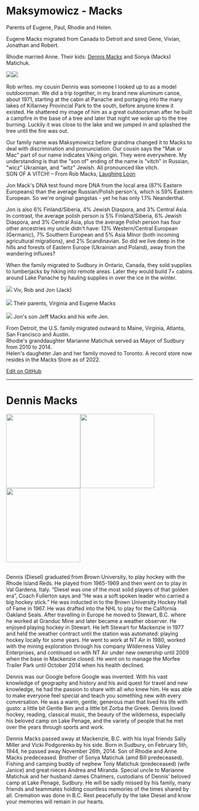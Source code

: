 # Maksymowicz - Macks

Parents of Eugene, Paul, Rhodie and Helen.

Eugene Macks migrated from Canada to Detroit and sired Gene, Vivian, Jonathan and Robert.  

Rhodie married Anne. Their kids: [Dennis Macks](https://lougheedfuneralhomes.com/book-of-memories/2019988/macks-dennis/obituary.php) and Sonya (Macks) Matichuk.

<img src="img/dennis-macks-rowing.jpg" style="max-height:400px;float:left">

<img src="img/rob-and-dennis-macks-portage.jpg" style="max-height:400px;float:left">

<div style="clear:both"></div><br>
Rob writes. my cousin Dennis was someone I looked up to as a model outdoorsman. We did a trip together, in my brand new aluminum canoe, about 1971, starting at the cabin at Panache and portaging into the many lakes of Killarney Provincial Park to the south, before anyone knew it existed. He shattered my image of him as a great outdoorsman after he built a campfire in the base of a tree and later that night we woke up to the tree burning. Luckily it was close to the lake and we jumped in and splashed the tree until the fire was out.  
<br>

Our family name was Maksymowicz before grandma changed it to Macks to deal with discrimination and pronunciation. Our cousin says the "Mak or Mac" part of our name indicates Viking origin. They were everywhere. My understanding is that the "son of" ending of the name is "vitch" in Russian, "wicz" Ukrainian, and "witz" Jewish. All pronounced like vitch.  
SON OF A VITCH!
&ndash; From Rob Macks, [Laughing Loon](https://laughingloon.com)  

Jon Mack's DNA test found more DNA from the local area (87% Eastern Europeans) than the average Russian/Polish person's, which is 59% Eastern European. So we're original gangstas - yet he has only 1.1% Neanderthal. 

Jon is also 6% Finland/Siberia, 4% Jewish Diaspora, and 3% Central Asia. In contrast, the average polish person is 5% Finland/Siberia, 6% Jewish Diaspora, and 3% Central Asia, plus the average Polish person has four other ancestries my uncle didn't have: 13% Western/Central European (Germanic), 7% Southern European and 5% Asia Minor (both incoming agricultural migrations), and 2% Scandinavian. So did we live deep in the hills and forests of Eastern Europe (Ukrainian and Poland), away from the wandering influxes?  

When the family migrated to Sudbury in Ontario, Canada, they sold supplies to lumberjacks by hiking into remote areas.  Later they would build 7+ cabins around Lake Panache by hauling supplies in over the ice in the winter.


<img src="img/viv-rob-jon.jpg">
Viv, Rob and Jon (Jack)<br><br>  

<img src="img/virginia-eugene.jpg">
Their parents, Virginia and Eugene Macks<br><br>  

<img src="img/starrman_macks.jpg">
Jon's son Jeff Macks and his wife Jen.  
<br>

From Detroit, the U.S. family migrated outward to Maine, Virginia, Atlanta, San Francisco and Austin.   
Rhodie's granddaughter Marianne Matichuk served as Mayor of Sudbury from 2010 to 2014.  
Helen's daugheter Jan and her family moved to Toronto.  A record store now resides in the Macks Store as of 2022.

[Edit on GitHub](https://github.com/FamilyTreesNet/macks)

---

# Dennis Macks

<img src="img/dennis-macks-hockey.jpg" style="float:left; height:200px">

<img src="img/dennis-macks.jpg" style="float:left; height:200px">

<img src="img/dennis-macks-rowing.jpg" style="float:left; height:200px">


<div style="clear:both"></div><br>

Dennis (Diesel) graduated from Brown University, to play hockey with the Rhode Island Reds. He played from 1965-1969 and then went on to play in Val Gardena, Italy. “Diesel was one of the most solid players of that golden era”, Coach Fullerton says and “He was a soft spoken leader who carried a big hockey stick.” He was inducted in to the Brown University Hockey Hall of Fame in 1967. He was drafted into the NHL to play for the California Oakland Seals. After travelling in Europe he moved to Stewart, B.C. where he worked at Granduc Mine and later became a weather observer. He enjoyed playing hockey in Stewart. He left Stewart for Mackenzie in 1977 and held the weather contract until the station was automated: playing hockey locally for some years. He went to work at NT Air in 1980, worked with the mining exploration through his company Wilderness Valley Enterprises, and continued on with NT Air under new ownership until 2009 when the base in Mackenzie closed. He went on to manage the Morfee Trailer Park until October 2014 when his health declined.

Dennis was our Google before Google was invented. With his vast knowledge of geography and history and his avid quest for travel and new knowledge, he had the passion to share with all who knew him. He was able to make everyone feel special and teach you something new with every conversation. He was a warm, gentle, generous man that lived his life with gusto: a little bit Gentle Ben and a little bit Zorba the Greek. Dennis loved hockey, reading, classical music, the beauty of the wilderness, especially his beloved camp on Lake Penage, and the variety of people that he met over the years through sports and work.

Dennis Macks passed away at Mackenzie, B.C. with his loyal friends Sally Miller and Vicki Podgorenko by his side. Born in Sudbury, on February 5th, 1944, he passed away November 26th, 2014. Son of Rhodie and Anne Macks predeceased. Brother of Sonya Matichuk (amd Bill predeceased). Fishing and camping buddy of nephew Tony Matichuk (predeceased) (wife Janice) and great nieces Andrea and Miranda. Special uncle to Marianne Matichuk and her husband James Chalmers, custodians of Dennis’ beloved camp at Lake Penage, Sudbury. He will be sadly missed by his family, many friends and teammates holding countless memories of the times shared by all. Cremation was done in B.C. Rest peacefully by the lake Diesel and know your memories will remain in our hearts.


